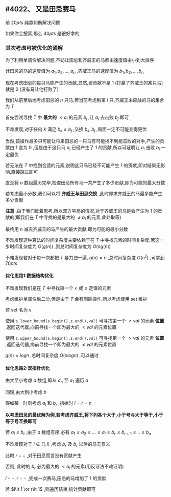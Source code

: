 ## #4022、 又是田忌赛马

前 $20pts$ 纯靠判断解决问题

如果你会搜索,那么 $40pts$ 是很好拿的

### 其次考虑可被优化的通解

为了利用单调性解决问题,不妨让田忌和齐威王的马都由速度值由小到大排序

计田忌的马的速度值为 $a_1,a_2,...,a_n$ ,齐威王马的速度值为 $b_1,b_2,...,b_n$ 

现在考虑田忌的每只马能产生的贡献,显然,该贡献不是 $1$ (打赢了齐威王的某只马)就是 $0$ (没有马让他打败了)

我们从前至后地考虑田忌的 $n$ 只马,若当前考虑到第 $i$ 只,齐威王未应战的马的集合为 $T$ 

首先尝试寻找 $T$ 中 **最大的** $\lt a_i$ 的元素 $b_j$ ,让 $a_i$ 去击败 $b_j$ 即可

不难发现,对于任何 $k$ 满足 $b_k\leq b_j$ ,交换 $b_k,b_j$ ,局面一定不可能变得更优

当然,该操作最多只可能让将来田忌的一只马有可能找不到能击败的对手,产生的贡献由 $1$ 变为 $0$ ,但是由于这只马 $a_i$ 已经产生了 $1$ 的贡献,所以可证明让 $a_i$ 击败 $b_j$ 一定最优

若无法在 $T$ 中找到合适的元素,说明这只马已经不可能产生 $1$ 的贡献,即对结果无影响,直接跳过即可

直至将 $a$ 数组遍历完毕,检查田忌所有马一共产生了多少贡献,即为可能的最大分数

若考虑最小分数,我们可以将 **齐威王与田忌交换** ,此时即求齐威王的马最多能产生多少贡献

**注意** ,由于我们反着思考,所以双方平局的情况,对于齐威王的马是会产生为 $1$ 的贡献的(即我们在 $T$ 中寻找的是最大的 $\leq b_i$ 的元素,此处取等)

最终用 $n$ 减去齐威王的马产生的最大贡献,即为可能的最小分数

不难发现这种算法的时间复杂度主要依赖于在 $T$ 中寻找元素的时间复杂度,若这一步时间复杂度为 $O(g(n))$ ,则总时间复杂度为 $O(ng(n))$ 

不难发现若对于每一次都把 $T$ 暴力扫一遍, $g(n)=n$ ,总时间复杂度 $O(n^2)$ ,可拿到 $70pts$ 

#### 优化思路1:数据结构优化

不难发现我们是在 $T$ 中寻找第一个 $\lt$ 或 $\leq$ 定值的元素

考虑维护单调性后二分,但是由于 $T$ 会有删除操作,所以考虑使用 set 维护

若 set 名为 s

使用 `s.lower_bound(s.begin(),s.end(),val)` 可寻找第一个 $\geq val$ 的元素 **位置** ,返回迭代器,向前寻找一个即为最大的 $\lt val$ 的元素位置

使用 `s.upper_bound(s.begin(),s.end(),val)` 可寻找第一个 $> val$ 的元素 **位置** ,返回迭代器,向前寻找一个即为最大的 $\leq val$ 的元素位置

$g(n)=logn$ ,总时间复杂度 $O(nlogn)$ ,可以通过

#### 优化思路2:双指针优化

由大至小考虑 $a$ 数组,即从 $a_n$ 至 $a_1$ 遍历 $a$ 

同理,由大到小考虑 $b$ 

假如某一时刻考虑 $a_l$ 和 $b_r$ ,初始时 $l=r=n$ 

**以考虑田忌的最优解为例,若考虑齐威王,将下列各个大于,小于号与大于等于,小于等于号互换即可** 

若 $a_l\leq b_r$ ,由于 $a$ 数组有序,必有 $a_1\leq a_2\leq ... \leq a_l\leq b_r\leq b_{r+1}\leq..\leq b_n$ 

不难发现对于 $i\in [1,l)$ ,考虑 $b_r$ 及 $b_r$ 以后的马无意义

此时 $r--$ ,对于田忌而言没有贡献产生

否则, 此时的 $b_r$ 必为最大的 $\lt a_l$ 的元素(用反证法不难证明)

$l--,r--$ ,完成一次赛马,田忌的马增加了 $1$ 的贡献

若 $l\lt 1 \or r\lt 1$ ,则遍历结束,统计贡献即可